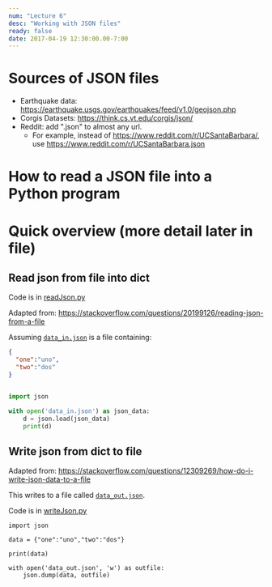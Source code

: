 ```yaml
---
num: "Lecture 6"
desc: "Working with JSON files"
ready: false
date: 2017-04-19 12:30:00.00-7:00
---
```


# Sources of JSON files

* Earthquake data:  <https://earthquake.usgs.gov/earthquakes/feed/v1.0/geojson.php>
* Corgis Datasets: <https://think.cs.vt.edu/corgis/json/>
* Reddit: add ".json" to almost any url.  
    * For example, instead of <https://www.reddit.com/r/UCSantaBarbara/>, use <https://www.reddit.com/r/UCSantaBarbara.json>


# How to read a JSON file into a Python program

# Quick overview (more detail later in file)

## Read json  from file into dict

Code is in [readJson.py](readJson.py/)

Adapted from: <https://stackoverflow.com/questions/20199126/reading-json-from-a-file>

Assuming [`data_in.json`](data_in.json/) is a file containing:

```json
{
  "one":"uno",
  "two":"dos"
}
```

```python

import json

with open('data_in.json') as json_data:
    d = json.load(json_data)
    print(d)
```

## Write json from dict to file

Adapted from: <https://stackoverflow.com/questions/12309269/how-do-i-write-json-data-to-a-file>

This writes to a file called [`data_out.json`](data_out.json/).

Code is in [writeJson.py](writeJson.py/)

```
import json

data = {"one":"uno","two":"dos"}

print(data)

with open('data_out.json', 'w') as outfile:
    json.dump(data, outfile)

``` 
